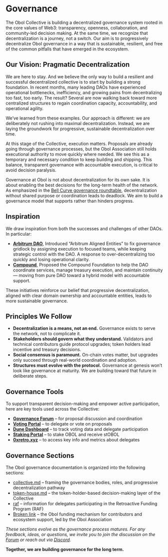 # Governance

The Obol Collective is building a decentralized governance system rooted in the core values of Web3: transparency, openness, collaboration, and community-led decision making. At the same time, we recognize that decentralization is a journey, not a switch. Our aim is to progressively decentralize Obol governance in a way that is sustainable, resilient, and free of the common pitfalls that have emerged in the ecosystem.

## Our Vision: Pragmatic Decentralization

We are here to stay. And we believe the only way to build a resilient and successful decentralized collective is to start by building a strong foundation. In recent months, many leading DAOs have experienced operational bottlenecks, inefficiency, and growing pains from decentralizing too fast, too early. The result? Several are now walking back toward more centralized structures to regain coordination capacity, accountability, and operational agility.

We’ve learned from these examples. Our approach is different: we are deliberately not rushing into maximal decentralization. Instead, we are laying the groundwork for progressive, sustainable decentralization over time.

At this stage of the Collective, execution matters. Proposals are already going through governance processes, but the Obol Association still holds executional authority to move quickly where needed. We see this as a temporary and necessary condition to keep building and shipping. This balance, transparent governance with accountable execution, is critical to avoid decision paralysis.

Governance at Obol is not about decentralization for its own sake. It is about enabling the best decisions for the long-term health of the network. As emphasized in the [Bell Curve governance roundtable](https://youtu.be/vF8XuRuZs9g?si=0dw3uh8gLXyvFlUH), decentralization without shared purpose or coordination leads to deadlock. We aim to build a governance model that supports rather than hinders progress.

## Inspiration

We draw inspiration from both the successes and challenges of other DAOs. In particular:

* [**Arbitrum DAO**](https://forum.arbitrum.foundation/t/a-vision-for-the-future-of-arbitrum/28962), Introduced “Arbitrum Aligned Entities” to fix governance gridlock by assigning execution to focused teams, while keeping strategic control with the DAO. A response to over-decentralizing too quickly and losing operational clarity.
* [**Compound**](https://www.comp.xyz/t/proposal-to-create-the-compound-foundation/6777?utm_source=substack\&utm_medium=email), Proposed the Compound Foundation to help the DAO coordinate services, manage treasury execution, and maintain continuity — moving from pure DAO toward a hybrid model with accountable support.

These initiatives reinforce our belief that progressive decentralization, aligned with clear domain ownership and accountable entities, leads to more sustainable governance.

## Principles We Follow

* **Decentralization is a means, not an end.** Governance exists to serve the network, not to complicate it.
* **Stakeholders should govern what they understand.** Validators and technical contributors guide protocol upgrades; token holders lead incentive and treasury decisions.
* **Social consensus is paramount.** On-chain votes matter, but upgrades only succeed through real-world coordination and adoption.
* **Structures must evolve with the protocol.** Governance at genesis won’t look like governance at maturity. We are building toward that future in deliberate steps.

## Governance Tools

To support transparent decision-making and empower active participation, here are key tools used across the Collective:

* [**Governance Forum**](https://community.obol.org/) – for proposal discussion and coordination
* [**Voting Portal**](https://vote.obol.org/) – to delegate or vote on proposals
* [**Dune Dashboard**](https://dune.com/vistalabs/obol-governance?ref=blog.obol.org) – to track voting data and delegate participation
* [**Staking Portal**](https://stake.obol.org/) – to stake OBOL and receive stOBOL
* [**0xretro.xyz**](https://0xretro.xyz/) – to access key info and metrics about delegates

## Governance Sections

The Obol governance documentation is organized into the following sections:

* [collective.md](collective.md "mention") – framing the governance bodies, roles, and progressive decentralization pathway
* [token-house.md](token-house.md "mention") – the token-holder-based decision-making layer of the Collective
* [raf](raf/ "mention") – information for delegates participating in the Retroactive Funding Program (RAF)
* [Broken link](broken-reference "mention") – the Obol funding mechanism for contributors and ecosystem support, led by the Obol Association

_These sections evolve as the governance process matures. For any feedback, ideas, or questions, we invite you to join the discussion on the_ [_Forum_](https://community.obol.org/) _or reach out via_ [_Discord_](https://discord.obol.org)_._

**Together, we are building governance for the long term.**
